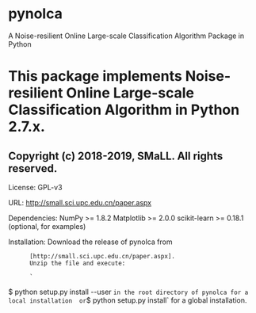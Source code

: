 # pynolca
A Noise-resilient Online Large-scale Classification Algorithm Package in Python

This package implements Noise-resilient  Online Large-scale Classification 
Algorithm in Python 2.7.x.
====================================================
Copyright (c) 2018-2019, SMaLL. All rights reserved.
----------------------------------------------------
License: GPL-v3

URL: http://small.sci.upc.edu.cn/paper.aspx

Dependencies: NumPy >= 1.8.2
	      Matplotlib >= 2.0.0
	      scikit-learn >= 0.18.1 (optional, for examples)

Installation: 
Download the release of pynolca from
 
	      [http://small.sci.upc.edu.cn/paper.aspx].
	      Unzip the file and execute:

	      `
$ python setup.py install --user
` in the
              root directory of pynolca for a local installation 
	      or `$ python setup.py install` for a global installation.
